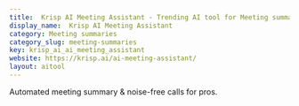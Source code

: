 ```yaml
---
title:  Krisp AI Meeting Assistant - Trending AI tool for Meeting summaries and best alternatives
display_name:  Krisp AI Meeting Assistant
category: Meeting summaries
category_slug: meeting-summaries
key: krisp_ai_ai_meeting_assistant
website: https://krisp.ai/ai-meeting-assistant/
layout: aitool
---
```


Automated meeting summary & noise-free calls for pros.
